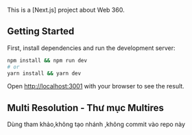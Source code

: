 This is a [Next.js] project about Web 360.

## Getting Started

First, install dependencies and run the development server:

```bash
npm install && npm run dev
# or
yarn install && yarn dev
```

Open [http://localhost:3001](http://localhost:3001) with your browser to see the result.

<h2>Multi Resolution - Thư mục Multires</h2>
<p>Dùng tham khảo,không tạo nhánh ,không commit vào repo này</p>
